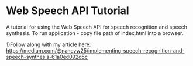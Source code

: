 # Web Speech API Tutorial

A tutorial for using the Web Speech API for speech recognition and speech synthesis. 
To run application - copy file path of index.html into a browser.

1)Follow along with my article here: https://medium.com/@nancyw25/implementing-speech-recognition-and-speech-synthesis-61a0ed092d5c
